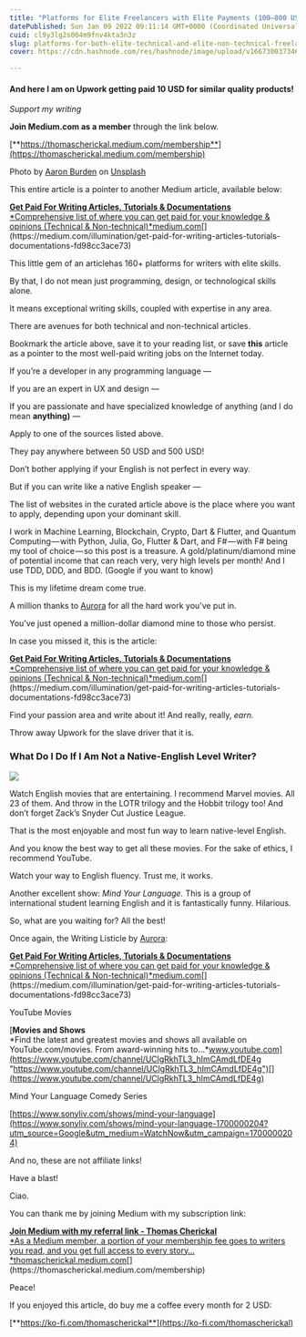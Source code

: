 ```yaml
---
title: "Platforms for Elite Freelancers with Elite Payments (100–800 USD per post)"
datePublished: Sun Jan 09 2022 09:11:14 GMT+0000 (Coordinated Universal Time)
cuid: cl9y3lg2s004m9fnv4kta3n3z
slug: platforms-for-both-elite-technical-and-elite-non-technical-freelancers-with-elite-pay-100-500-usd-e8cca25222ac
cover: https://cdn.hashnode.com/res/hashnode/image/upload/v1667300373460/Z_IZXOlQL.jpeg

---
```


#### And here I am on Upwork getting paid 10 USD for similar quality products!

*Support my writing*

**Join Medium.com as a member** through the link below.

[**https://thomascherickal.medium.com/membership**](https://thomascherickal.medium.com/membership)

Photo by [Aaron Burden](https://unsplash.com/@aaronburden?utm_source=medium&utm_medium=referral) on [Unsplash](https://unsplash.com?utm_source=medium&utm_medium=referral)

This entire article is a pointer to another Medium article, available below:

[**Get Paid For Writing Articles, Tutorials & Documentations**  
*Comprehensive list of where you can get paid for your knowledge & opinions (Technical & Non-technical)*medium.com](https://medium.com/illumination/get-paid-for-writing-articles-tutorials-documentations-fd98cc3ace73 "https://medium.com/illumination/get-paid-for-writing-articles-tutorials-documentations-fd98cc3ace73")[](https://medium.com/illumination/get-paid-for-writing-articles-tutorials-documentations-fd98cc3ace73)

This little gem of an articlehas 160+ platforms for writers with elite skills.

By that, I do not mean just programming, design, or technological skills alone.

It means exceptional writing skills, coupled with expertise in any area.

There are avenues for both technical and non-technical articles.

Bookmark the article above, save it to your reading list, or save **this** article as a pointer to the most well-paid writing jobs on the Internet today.

If you’re a developer in any programming language —

If you are an expert in UX and design —

If you are passionate and have specialized knowledge of anything (and I do mean **anything)** —

Apply to one of the sources listed above.

They pay anywhere between 50 USD and 500 USD!

Don’t bother applying if your English is not perfect in every way.

But if you can write like a native English speaker —

The list of websites in the curated article above is the place where you want to apply, depending upon your dominant skill.

I work in Machine Learning, Blockchain, Crypto, Dart & Flutter, and Quantum Computing — with Python, Julia, Go, Flutter & Dart, and F# — with F# being my tool of choice — so this post is a treasure. A gold/platinum/diamond mine of potential income that can reach very, very high levels per month! And I use TDD, DDD, and BDD. (Google if you want to know)

This is my lifetime dream come true.

A million thanks to [Aurora](https://medium.com/u/a0583ec576c8) for all the hard work you’ve put in.

You’ve just opened a million-dollar diamond mine to those who persist.

In case you missed it, this is the article:

[**Get Paid For Writing Articles, Tutorials & Documentations**  
*Comprehensive list of where you can get paid for your knowledge & opinions (Technical & Non-technical)*medium.com](https://medium.com/illumination/get-paid-for-writing-articles-tutorials-documentations-fd98cc3ace73 "https://medium.com/illumination/get-paid-for-writing-articles-tutorials-documentations-fd98cc3ace73")[](https://medium.com/illumination/get-paid-for-writing-articles-tutorials-documentations-fd98cc3ace73)

Find your passion area and write about it! And really, really, *earn.*

Throw away Upwork for the slave driver that it is.

### What Do I Do If I Am Not a Native-English Level Writer?

![](https://cdn.hashnode.com/res/hashnode/image/upload/v1667300369598/IWW7k8wNt.jpeg)

Watch English movies that are entertaining. I recommend Marvel movies. All 23 of them. And throw in the LOTR trilogy and the Hobbit trilogy too! And don’t forget Zack’s Snyder Cut Justice League.

That is the most enjoyable and most fun way to learn native-level English.

And you know the best way to get all these movies. For the sake of ethics, I recommend YouTube.

Watch your way to English fluency. Trust me, it works.

Another excellent show: *Mind Your Language.* This is a group of international student learning English and it is fantastically funny. Hilarious.

So, what are you waiting for? All the best!

Once again, the Writing Listicle by [Aurora](https://medium.com/u/a0583ec576c8):

[**Get Paid For Writing Articles, Tutorials & Documentations**  
*Comprehensive list of where you can get paid for your knowledge & opinions (Technical & Non-technical)*medium.com](https://medium.com/illumination/get-paid-for-writing-articles-tutorials-documentations-fd98cc3ace73 "https://medium.com/illumination/get-paid-for-writing-articles-tutorials-documentations-fd98cc3ace73")[](https://medium.com/illumination/get-paid-for-writing-articles-tutorials-documentations-fd98cc3ace73)

YouTube Movies

[**Movies and Shows**  
*Find the latest and greatest movies and shows all available on YouTube.com/movies. From award-winning hits to…*www.youtube.com](https://www.youtube.com/channel/UClgRkhTL3_hImCAmdLfDE4g "https://www.youtube.com/channel/UClgRkhTL3_hImCAmdLfDE4g")[](https://www.youtube.com/channel/UClgRkhTL3_hImCAmdLfDE4g)

Mind Your Language Comedy Series

[https://www.sonyliv.com/shows/mind-your-language](https://www.sonyliv.com/shows/mind-your-language-1700000204?utm_source=Google&utm_medium=WatchNow&utm_campaign=1700000204)

And no, these are not affiliate links!

Have a blast!

Ciao.

You can thank me by joining Medium with my subscription link:

[**Join Medium with my referral link - Thomas Cherickal**  
*As a Medium member, a portion of your membership fee goes to writers you read, and you get full access to every story…*thomascherickal.medium.com](https://thomascherickal.medium.com/membership "https://thomascherickal.medium.com/membership")[](https://thomascherickal.medium.com/membership)

Peace!

If you enjoyed this article, do buy me a coffee every month for 2 USD:

[**https://ko-fi.com/thomascherickal**](https://ko-fi.com/thomascherickal)